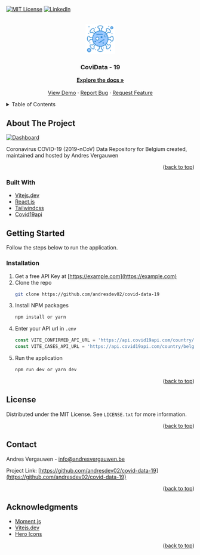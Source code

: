 <div id="top"></div>

[![MIT License][license-shield]][license-url]
[![LinkedIn][linkedin-shield]][linkedin-url]


<!-- PROJECT LOGO -->
<br />
<div align="center">
  <a href="https://github.com/andresdev02/covid-data-19/">
    <img src="src/img/brand/logo.png" alt="Logo" width="80" height="80">
  </a>

  <h3 align="center">CoviData - 19</h3>

  <p align="center">
    <a href="https://github.com/andresdev02/covid-data-19"><strong>Explore the docs »</strong></a>
    <br />
    <br />
    <a href="https://covid-data-19.vercel.app">View Demo</a>
    ·
    <a href="https://github.com/andresdev02/covid-data-19/issues">Report Bug</a>
    ·
    <a href="https://github.com/andresdev02/covid-data-19/issues">Request Feature</a>
  </p>
</div>



<!-- TABLE OF CONTENTS -->
<details>
  <summary>Table of Contents</summary>
  <ol>
    <li>
      <a href="#about-the-project">About The Project</a>
      <ul>
        <li><a href="#built-with">Built With</a></li>
      </ul>
    </li>
    <li>
      <a href="#getting-started">Getting Started</a>
      <ul>
        <li><a href="#installation">Installation</a></li>
      </ul>
    </li>
    <li><a href="#license">License</a></li>
    <li><a href="#contact">Contact</a></li>
    <li><a href="#acknowledgments">Acknowledgments</a></li>
  </ol>
</details>



<!-- ABOUT THE PROJECT -->
## About The Project

[![Dashboard][product-screenshot]](https://covid-data-19.vercel.app)

Coronavirus COVID-19 (2019-nCoV) Data Repository for Belgium created, maintained and hosted by Andres Vergauwen

<p align="right">(<a href="#top">back to top</a>)</p>



### Built With

* [Vitejs.dev](https://vitejs.dev/)
* [React.js](https://reactjs.org/)
* [Tailwindcss](https://tailwindcss.com/)
* [Covid19api](https://api.covid19api.com/)


<!-- GETTING STARTED -->
## Getting Started
Follow the steps below to run the application.

### Installation

1. Get a free API Key at [https://example.com](https://example.com)
2. Clone the repo
   ```sh
   git clone https://github.com/andresdev02/covid-data-19
   ```
3. Install NPM packages
   ```sh
   npm install or yarn
   ```
4. Enter your API url in `.env`
   ```js
   const VITE_CONFIRMED_API_URL = 'https://api.covid19api.com/country/belgium/status/confirmed';
   const VITE_CASES_API_URL = 'https://api.covid19api.com/country/belgium';
   ```
5. Run the application
    ```sh
    npm run dev or yarn dev
   ```
<p align="right">(<a href="#top">back to top</a>)</p>


<!-- LICENSE -->
## License

Distributed under the MIT License. See `LICENSE.txt` for more information.

<p align="right">(<a href="#top">back to top</a>)</p>



<!-- CONTACT -->
## Contact

Andres Vergauwen - info@andresvergauwen.be

Project Link: [https://github.com/andresdev02/covid-data-19](https://github.com/andresdev02/covid-data-19)

<p align="right">(<a href="#top">back to top</a>)</p>



<!-- ACKNOWLEDGMENTS -->
## Acknowledgments
* [Moment.js](https://momentjs.com/)
* [Vitejs.dev](https://vitejs.dev)
* [Hero Icons](https://heroicons.com)

<p align="right">(<a href="#top">back to top</a>)</p>



<!-- MARKDOWN LINKS & IMAGES -->
[license-url]: https://github.com/andresdev02/covid-data-19/LICENSE.txt
[linkedin-url]: hhttps://www.linkedin.com/in/andres-vergauwen-56261988/
[license-shield]: https://img.shields.io/github/license/othneildrew/Best-README-Template.svg?style=for-the-badge
[linkedin-shield]: https://img.shields.io/badge/-LinkedIn-black.svg?style=for-the-badge&logo=linkedin&colorB=555
[product-screenshot]: src/img/screenshot.png
